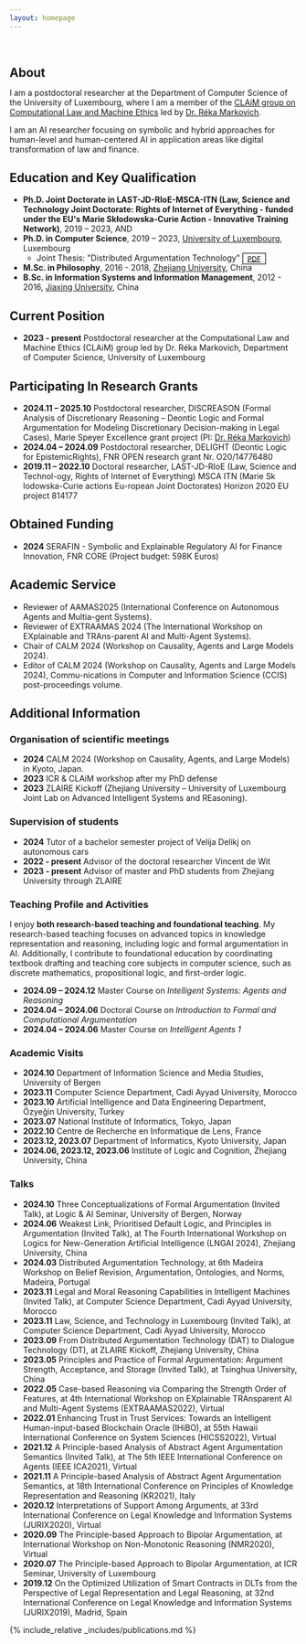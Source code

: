 ```yaml
---
layout: homepage
---
```


<h1 id="about-me"></h1>

<h2 style="margin: 60px 0px 10px;">About</h2>

I am a postdoctoral researcher at the Department of Computer Science of the University of Luxembourg, where I am a member of the [CLAiM group on Computational Law and Machine Ethics](https://www.uni.lu/fstm-en/research-groups/computational-law-and-machine-ethics/) led by [Dr. Réka Markovich](https://rekamarkovich.github.io/). 

I am an AI researcher focusing on symbolic and hybrid approaches for human-level and human-centered AI in application areas like digital transformation of law and finance. 



## Education and Key Qualification
- **Ph.D. Joint Doctorate in LAST-JD-RIoE-MSCA-ITN (Law, Science and Technology Joint Doctorate: Rights of Internet of Everything - funded under the EU's Marie Skłodowska-Curie Action - Innovative Training Network)**, 2019 – 2023, AND
- **Ph.D. in Computer Science**, 2019 – 2023, [University of Luxembourg](https://www.uni.lu/), Luxembourg
  - Joint Thesis: "Distributed Argumentation Technology" <a href="assets/files/Thesis_LiuwenYU.pdf" role="button" target="_blank" style="font-size:12px;color: #000000;border: 1px solid #000000;padding-left: 0.5rem;padding-right: 0.5rem;padding-top: 0.1rem;padding-bottom: 0.1rem;">PDF</a >
- **M.Sc. in Philosophy**, 2016 - 2018, [Zhejiang University](https://www.zju.edu.cn/), China
- **B.Sc. in Information Systems and Information Management**, 2012 - 2016, [Jiaxing University](https://www.zjxu.edu.cn/), China

## Current Position
- **2023 - present** Postdoctoral researcher at the Computational Law and Machine Ethics (CLAiM) group led by Dr. Réka Markovich, Department of Computer Science, University of Luxembourg

## Participating In Research Grants 
- **2024.11 – 2025.10** Postdoctoral researcher, DISCREASON (Formal Analysis of Discretionary Reasoning – Deontic Logic and Formal Argumentation for Modeling Discretionary Decision-making in Legal Cases), Marie Speyer Excellence grant project (PI: [Dr. Réka Markovich](https://rekamarkovich.github.io/))
- **2024.04 – 2024.09** Postdoctoral researcher, DELIGHT (Deontic Logic for EpistemicRights), FNR OPEN research grant Nr. O20/14776480
- **2019.11 – 2022.10** Doctoral researcher, LAST-JD-RIoE (Law, Science and Technol-ogy, Rights of Internet of Everything) MSCA ITN (Marie Sk lodowska-Curie actions Eu-ropean Joint Doctorates) Horizon 2020 EU project 814177

## Obtained Funding
- **2024** SERAFIN - Symbolic and Explainable Regulatory AI for Finance Innovation, FNR CORE (Project budget: 598K Euros)

## Academic Service
- Reviewer of AAMAS2025 (International Conference on Autonomous Agents and Multia-gent Systems).
- Reviewer of EXTRAAMAS 2024 (The International Workshop on EXplainable and TRAns-parent AI and Multi-Agent Systems).
- Chair of CALM 2024 (Workshop on Causality, Agents and Large Models 2024).
- Editor of CALM 2024 (Workshop on Causality, Agents and Large Models 2024), Commu-nications in Computer and Information Science (CCIS) post-proceedings volume.

## Additional Information
### Organisation of scientific meetings
- **2024** CALM 2024 (Workshop on Causality, Agents, and Large Models) in Kyoto, Japan.
- **2023** ICR & CLAiM workshop after my PhD defense
- **2023** ZLAIRE Kickoff (Zhejiang University – University of Luxembourg Joint Lab on Advanced Intelligent Systems and REasoning).

### Supervision of students
- **2024** Tutor of a bachelor semester project of Velija Delikj  on autonomous cars
- **2022 - present** Advisor of the doctoral researcher Vincent de Wit
- **2023 - present** Advisor of master and PhD students from Zhejiang University through ZLAIRE

### Teaching Profile and Activities
I enjoy **both research-based teaching and foundational teaching**. My research-based teaching focuses on advanced topics in knowledge representation and reasoning, including logic and formal argumentation in AI. Additionally, I contribute to foundational education by coordinating textbook drafting and teaching core subjects in computer science, such as discrete mathematics, propositional logic, and first-order logic.

- **2024.09 – 2024.12** Master Course on *Intelligent Systems: Agents and Reasoning*
- **2024.04 – 2024.06** Doctoral Course on *Introduction to Formal and Computational Argumentation*
- **2024.04 – 2024.06** Master Course on *Intelligent Agents 1*

### Academic Visits
- **2024.10** Department of Information Science and Media Studies, University of Bergen
- **2023.11** Computer Science Department, Cadi Ayyad University, Morocco
- **2023.10** Artificial Intelligence and Data Engineering Department, Özyeğin University, Turkey
- **2023.07** National Institute of Informatics, Tokyo, Japan
- **2022.10** Centre de Recherche en Informatique de Lens, France
- **2023.12, 2023.07** Department of Informatics, Kyoto University, Japan
- **2024.06, 2023.12, 2023.06** Institute of Logic and Cognition, Zhejiang University, China

### Talks
- **2024.10** Three Conceptualizations of Formal Argumentation (Invited Talk), at Logic & AI Seminar, University of Bergen, Norway
- **2024.06** Weakest Link, Prioritised Default Logic, and Principles in Argumentation (Invited Talk), at The Fourth International Workshop on Logics for New-Generation Artificial Intelligence (LNGAI 2024), Zhejiang University, China
- **2024.03** Distributed Argumentation Technology, at 6th Madeira Workshop on Belief Revision, Argumentation, Ontologies, and Norms, Madeira, Portugal
- **2023.11** Legal and Moral Reasoning Capabilities in Intelligent Machines (Invited Talk), at Computer Science Department, Cadi Ayyad University, Morocco
- **2023.11** Law, Science, and Technology in Luxembourg (Invited Talk), at Computer Science Department, Cadi Ayyad University, Morocco
- **2023.09** From Distributed Argumentation Technology (DAT) to Dialogue Technology (DT), at ZLAIRE Kickoff, Zhejiang University, China
- **2023.05** Principles and Practice of Formal Argumentation: Argument Strength, Acceptance, and Storage (Invited Talk), at Tsinghua University, China
- **2022.05** Case-based Reasoning via Comparing the Strength Order of Features, at 4th International Workshop on EXplainable TRAnsparent AI and Multi-Agent Systems (EXTRAAMAS2022), Virtual
- **2022.01** Enhancing Trust in Trust Services: Towards an Intelligent Human-input-based Blockchain Oracle (IHiBO), at 55th Hawaii International Conference on System Sciences (HICSS2022), Virtual
- **2021.12** A Principle-based Analysis of Abstract Agent Argumentation Semantics (Invited Talk), at The 5th IEEE International Conference on Agents (IEEE ICA2021), Virtual
- **2021.11** A Principle-based Analysis of Abstract Agent Argumentation Semantics, at 18th International Conference on Principles of Knowledge Representation and Reasoning (KR2021), Italy
- **2020.12** Interpretations of Support Among Arguments, at 33rd International Conference on Legal Knowledge and Information Systems (JURIX2020), Virtual
- **2020.09** The Principle-based Approach to Bipolar Argumentation, at International Workshop on Non-Monotonic Reasoning (NMR2020), Virtual
- **2020.07** The Principle-based Approach to Bipolar Argumentation, at ICR Seminar, University of Luxembourg
- **2019.12** On the Optimized Utilization of Smart Contracts in DLTs from the Perspective of Legal Representation and Legal Reasoning, at 32nd International Conference on Legal Knowledge and Information Systems (JURIX2019), Madrid, Spain

{% include_relative _includes/publications.md %}



